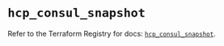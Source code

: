 # `hcp_consul_snapshot`

Refer to the Terraform Registry for docs: [`hcp_consul_snapshot`](https://registry.terraform.io/providers/hashicorp/hcp/0.80.0/docs/resources/consul_snapshot).
